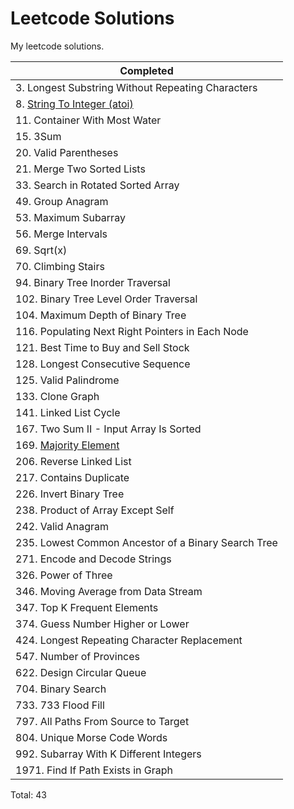 # Leetcode Solutions

My leetcode solutions.

| Completed                                                                                      |
| ---------------------------------------------------------------------------------------------- |
| 3. Longest Substring Without Repeating Characters                                              |
| 8. [String To Integer (atoi)](https://leetcode.com/problems/string-to-integer-atoi/solutions/) |
| 11. Container With Most Water                                                                  |
| 15. 3Sum                                                                                       |
| 20. Valid Parentheses                                                                          |
| 21. Merge Two Sorted Lists                                                                     |
| 33. Search in Rotated Sorted Array                                                             |
| 49. Group Anagram                                                                              |
| 53. Maximum Subarray                                                                           |
| 56. Merge Intervals                                                                            |
| 69. Sqrt(x)                                                                                    |
| 70. Climbing Stairs                                                                            |
| 94. Binary Tree Inorder Traversal                                                              |
| 102. Binary Tree Level Order Traversal                                                         |
| 104. Maximum Depth of Binary Tree                                                              |
| 116. Populating Next Right Pointers in Each Node                                               |
| 121. Best Time to Buy and Sell Stock                                                           |
| 128. Longest Consecutive Sequence                                                              |
| 125. Valid Palindrome                                                                          |
| 133. Clone Graph                                                                               |
| 141. Linked List Cycle                                                                         |
| 167. Two Sum II - Input Array Is Sorted                                                        |
| 169. [Majority Element](https://leetcode.com/problems/majority-element/description/)           |
| 206. Reverse Linked List                                                                       |
| 217. Contains Duplicate                                                                        |
| 226. Invert Binary Tree                                                                        |
| 238. Product of Array Except Self                                                              |
| 242. Valid Anagram                                                                             |
| 235. Lowest Common Ancestor of a Binary Search Tree                                            |
| 271. Encode and Decode Strings                                                                 |
| 326. Power of Three                                                                            |
| 346. Moving Average from Data Stream                                                           |
| 347. Top K Frequent Elements                                                                   |
| 374. Guess Number Higher or Lower                                                              |
| 424. Longest Repeating Character Replacement                                                   |
| 547. Number of Provinces                                                                       |
| 622. Design Circular Queue                                                                     |
| 704. Binary Search                                                                             |
| 733. 733 Flood Fill                                                                            |
| 797. All Paths From Source to Target                                                           |
| 804. Unique Morse Code Words                                                                   |
| 992. Subarray With K Different Integers                                                        |
| 1971. Find If Path Exists in Graph                                                             |

Total: 43
